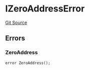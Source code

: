 # IZeroAddressError
[Git Source](https://github.com/thrackle-io/Tron/blob/239d60d1c3cbbef1a9f14ff953593a8a908ddbe0/src/interfaces/IErrors.sol)


## Errors
### ZeroAddress

```solidity
error ZeroAddress();
```

